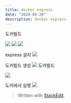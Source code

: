 ```yaml
---
title: docker express
date: "2020-09-20"
description: docker express
---
```


도커빌드

![](https://i.ibb.co/yWsRpkk/Screen-Shot-2020-09-20-at-12-13-37-AM.png)
![](https://i.ibb.co/LhxSt14/3.png)
![](https://i.ibb.co/mrj4j2m/Screen-Shot-2020-09-20-at-10-15-03-AM.png)

express 설치
![](https://i.ibb.co/gMxq3dN/Screen-Shot-2020-09-20-at-10-21-15-AM.png)

도커빌드 생성
![](https://i.ibb.co/mrj4j2m/Screen-Shot-2020-09-20-at-10-15-03-AM.png)
도커빌드

![](https://i.ibb.co/yWsRpkk/Screen-Shot-2020-09-20-at-12-13-37-AM.png)

도커에서 실행
![](https://i.ibb.co/Rgtxtpd/Screen-Shot-2020-09-20-at-10-22-35-AM.png)
![]()

> Written with [StackEdit](https://stackedit.io/).
<!--stackedit_data:
eyJoaXN0b3J5IjpbLTgwOTQ2NDg1MV19
-->